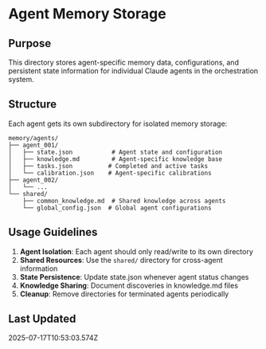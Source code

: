 # Agent Memory Storage

## Purpose
This directory stores agent-specific memory data, configurations, and persistent state information for individual Claude agents in the orchestration system.

## Structure
Each agent gets its own subdirectory for isolated memory storage:

```
memory/agents/
├── agent_001/
│   ├── state.json           # Agent state and configuration
│   ├── knowledge.md         # Agent-specific knowledge base
│   ├── tasks.json          # Completed and active tasks
│   └── calibration.json    # Agent-specific calibrations
├── agent_002/
│   └── ...
└── shared/
    ├── common_knowledge.md  # Shared knowledge across agents
    └── global_config.json  # Global agent configurations
```

## Usage Guidelines
1. **Agent Isolation**: Each agent should only read/write to its own directory
2. **Shared Resources**: Use the `shared/` directory for cross-agent information
3. **State Persistence**: Update state.json whenever agent status changes
4. **Knowledge Sharing**: Document discoveries in knowledge.md files
5. **Cleanup**: Remove directories for terminated agents periodically

## Last Updated
2025-07-17T10:53:03.574Z
